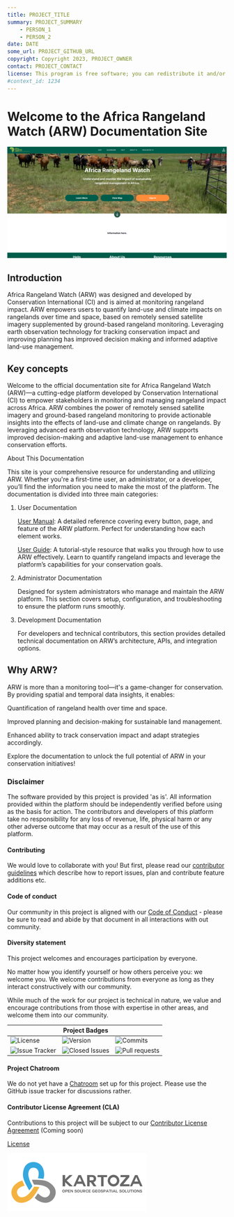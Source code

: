 ```yaml
---
title: PROJECT_TITLE
summary: PROJECT_SUMMARY
    - PERSON_1
    - PERSON_2
date: DATE
some_url: PROJECT_GITHUB_URL
copyright: Copyright 2023, PROJECT_OWNER
contact: PROJECT_CONTACT
license: This program is free software; you can redistribute it and/or modify it under the terms of the GNU Affero General Public License as published by the Free Software Foundation; either version 3 of the License, or (at your option) any later version.
#context_id: 1234
---
```


# Welcome to the Africa Rangeland Watch (ARW) Documentation Site


![main_screenshot](./img/home-page-img-1.png) <!-- change path to main screenshot, InaSAFE is a good reference -->

## Introduction

Africa Rangeland Watch (ARW) was designed and developed by Conservation International (CI) and is aimed at monitoring rangeland impact. ARW empowers users to quantify land-use and climate impacts on rangelands over time and space, based on remotely sensed satellite imagery supplemented by ground-based rangeland monitoring. Leveraging earth observation technology for tracking conservation impact and improving planning has improved decision making and informed adaptive land-use management.

<!-- Insert introduction paragraphs here -->
<!-- Can also input short video demo of project here (YouTube link, etc) -->
<!-- Can contain Purpose/Why of project and the Scope of Project without use of sub-headings-->

## Key concepts

Welcome to the official documentation site for Africa Rangeland Watch (ARW)—a cutting-edge platform developed by Conservation International (CI) to empower stakeholders in monitoring and managing rangeland impact across Africa.
ARW combines the power of remotely sensed satellite imagery and ground-based rangeland monitoring to provide actionable insights into the effects of land-use and climate change on rangelands. By leveraging advanced earth observation technology, ARW supports improved decision-making and adaptive land-use management to enhance conservation efforts.

About This Documentation

This site is your comprehensive resource for understanding and utilizing ARW. Whether you're a first-time user, an administrator, or a developer, you’ll find the information you need to make the most of the platform. The documentation is divided into three main categories:

1. User Documentation
    
    [User Manual](./user/manual/index.md): A detailed reference covering every button, page, and feature of the ARW platform. Perfect for understanding how each element works.

    [User Guide](./user/guide/index.md): A tutorial-style resource that walks you through how to use ARW effectively. Learn to quantify rangeland impacts and leverage the platform’s capabilities for your conservation goals.

2. Administrator Documentation
    
    Designed for system administrators who manage and maintain the ARW platform. This section covers setup, configuration, and troubleshooting to ensure the platform runs smoothly.

3. Development Documentation

    For developers and technical contributors, this section provides detailed technical documentation on ARW’s architecture, APIs, and integration options.

## Why ARW?

ARW is more than a monitoring tool—it's a game-changer for conservation. By providing spatial and temporal data insights, it enables:

Quantification of rangeland health over time and space.

Improved planning and decision-making for sustainable land management.

Enhanced ability to track conservation impact and adapt strategies accordingly.

Explore the documentation to unlock the full potential of ARW in your conservation initiatives!


### Disclaimer

<div class="admonition warning">
The software provided by this project is provided 'as is'. All information provided
within the platform should be independently verified before using as the basis for
action. The contributors and developers of this platform take no responsibility
for any loss of revenue, life, physical harm or any other adverse outcome that may
occur as a result of the use of this platform.
</div>

#### Contributing

We would love to collaborate with you! But first, please read our [contributor
guidelines](about/contributing.md) which describe how to report
issues, plan and contribute feature additions etc.

#### Code of conduct

Our community in this project is aligned with our [Code of
Conduct](about/code-of-conduct.md) - please be sure to read and abide by that
document in all interactions with out community.

#### Diversity statement

This project welcomes and encourages participation by everyone.

No matter how you identify yourself or how others perceive you: we welcome you.
We welcome contributions from everyone as long as they interact constructively
with our community.

While much of the work for our project is technical in nature, we value and
encourage contributions from those with expertise in other areas, and welcome
them into our community.

<!-- ## Project partners

<!-- Insert Project Partner Logos and/or Links
![Project Partner 1]()
[Project Partner 1]() 

-->

| | **Project Badges** | |
| ----------------------- | ----------------------- | ----------------------- |
| ![License](https://img.shields.io/github/license/{username}/{repo-name}.svg) | ![Version](https://img.shields.io/github/release/{username}/{repo-name}.svg) | ![Commits](https://img.shields.io/github/commits-since/{username}/{repo-name}/{version}.svg) |
| ![Issue Tracker](https://img.shields.io/github/issues/{username}/{repo-name}.svg) | ![Closed Issues](https://img.shields.io/github/issues-closed/{username}/{repo-name}.svg) | ![Pull requests](https://img.shields.io/github/issues-pr/{username}/{repo-name}.svg) |

#### Project Chatroom

We do not yet have a [Chatroom]() set up for this project. Please use the GitHub issue tracker for discussions rather.

#### Contributor License Agreement (CLA)

Contributions to this project will be subject to our [Contributor License Agreement]() (Coming soon)

[License](about/license.md)

<!-- Keep the Kartoza Logo at the bottom of the page if the project allows -->
![Kartoza Logo](img/KartozaLogo-320x132.png)
